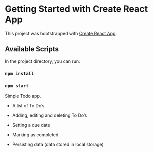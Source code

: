 # Getting Started with Create React App

This project was bootstrapped with [Create React App](https://github.com/facebook/create-react-app).

## Available Scripts

In the project directory, you can run:

### `npm install`

### `npm start`

Simple Todo app.

- A list of To Do’s

- Adding, editing and deleting To Do’s

- Setting a due date

- Marking as completed

- Persisting data (data stored in local storage)
